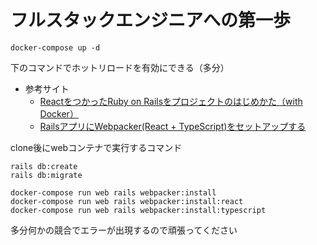 # フルスタックエンジニアへの第一歩
```
docker-compose up -d
```
下のコマンドでホットリロードを有効にできる（多分）

- 参考サイト
  - [ReactをつかったRuby on Railsをプロジェクトのはじめかた（with Docker）](https://futurismo.biz/how-to-start-react-rails-app/)
  - [RailsアプリにWebpacker(React + TypeScript)をセットアップする](https://qiita.com/yokoto/items/97e70ba3ef2436aa6dd7)

clone後にwebコンテナで実行するコマンド
```
rails db:create
rails db:migrate

docker-compose run web rails webpacker:install
docker-compose run web rails webpacker:install:react
docker-compose run web rails webpacker:install:typescript
```
多分何かの競合でエラーが出現するので頑張ってください

